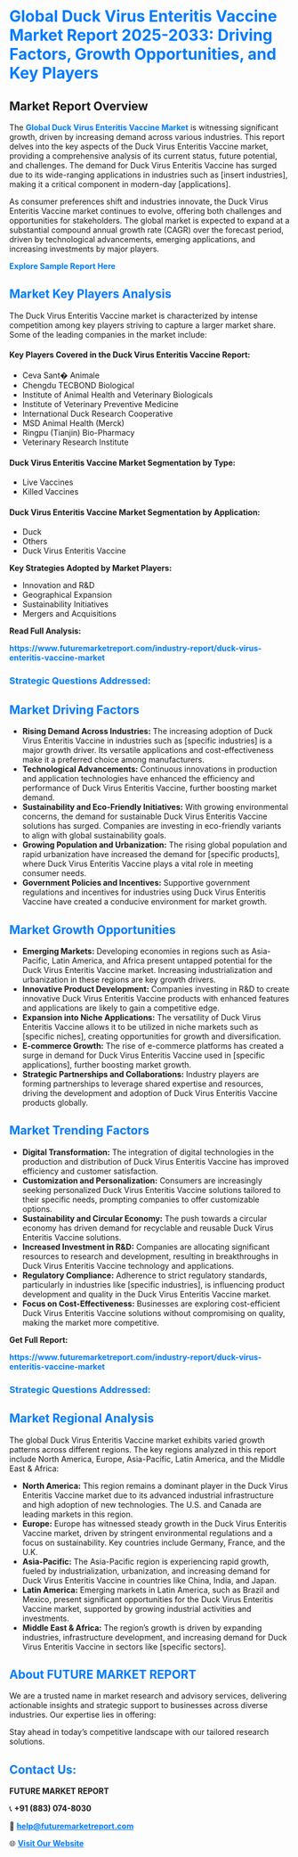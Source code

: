 <h1 style="color: #007BFF;">Global Duck Virus Enteritis Vaccine Market Report 2025-2033: Driving Factors, Growth Opportunities, and Key Players</h1>

<section id="overview">
<h2>Market Report Overview</h2>
<p>The <a href="https://www.futuremarketreport.com/industry-report/duck-virus-enteritis-vaccine-market" style="color: #007BFF; text-decoration: none;"><strong>Global Duck Virus Enteritis Vaccine Market</strong></a> is witnessing significant growth, driven by increasing demand across various industries. This report delves into the key aspects of the Duck Virus Enteritis Vaccine market, providing a comprehensive analysis of its current status, future potential, and challenges. The demand for Duck Virus Enteritis Vaccine has surged due to its wide-ranging applications in industries such as [insert industries], making it a critical component in modern-day [applications].</p>
<p>As consumer preferences shift and industries innovate, the Duck Virus Enteritis Vaccine market continues to evolve, offering both challenges and opportunities for stakeholders. The global market is expected to expand at a substantial compound annual growth rate (CAGR) over the forecast period, driven by technological advancements, emerging applications, and increasing investments by major players.</p>
</section>

<section id="overview">
<p><a href="https://www.futuremarketreport.com/request-sample/reportId=120544" style="color: #007BFF; text-decoration: none;"><strong>Explore Sample Report Here</strong></a></p>
</section>

<section id="key-players">
<h2 style="color: #007BFF;">Market Key Players Analysis</h2>
<p>The Duck Virus Enteritis Vaccine market is characterized by intense competition among key players striving to capture a larger market share. Some of the leading companies in the market include:</p>
<h4>Key Players Covered in the Duck Virus Enteritis Vaccine Report:</h4>
<ul><li>Ceva Sant� Animale</li><li>Chengdu TECBOND Biological</li><li>Institute of Animal Health and Veterinary Biologicals</li><li>Institute of Veterinary Preventive Medicine</li><li>International Duck Research Cooperative</li><li>MSD Animal Health (Merck)</li><li>Ringpu (Tianjin) Bio-Pharmacy</li><li>Veterinary Research Institute</li></ul>
<h4>Duck Virus Enteritis Vaccine Market Segmentation by Type:</h4>
<ul><li>Live Vaccines</li><li>Killed Vaccines</li></ul>

<h4>Duck Virus Enteritis Vaccine Market Segmentation by Application:</h4>
<ul><li>Duck</li><li>Others</li><li>Duck Virus Enteritis Vaccine</li></ul>
<p><strong>Key Strategies Adopted by Market Players:</strong></p>
<ul>
<li>Innovation and R&D</li>
<li>Geographical Expansion</li>
<li>Sustainability Initiatives</li>
<li>Mergers and Acquisitions</li>
</ul>
</section>

<section>
<p><strong>Read Full Analysis: </strong></p><a href="https://www.futuremarketreport.com/industry-report/duck-virus-enteritis-vaccine-market" style="color: #007BFF; text-decoration: none;"><strong>https://www.futuremarketreport.com/industry-report/duck-virus-enteritis-vaccine-market</strong></a>
<h3 style="color: #007BFF;">Strategic Questions Addressed:</h3>
</section>

<section id="driving-factors">
<h2 style="color: #007BFF;">Market Driving Factors</h2>
<ul>
<li><strong>Rising Demand Across Industries:</strong> The increasing adoption of Duck Virus Enteritis Vaccine in industries such as [specific industries] is a major growth driver. Its versatile applications and cost-effectiveness make it a preferred choice among manufacturers.</li>
<li><strong>Technological Advancements:</strong> Continuous innovations in production and application technologies have enhanced the efficiency and performance of Duck Virus Enteritis Vaccine, further boosting market demand.</li>
<li><strong>Sustainability and Eco-Friendly Initiatives:</strong> With growing environmental concerns, the demand for sustainable Duck Virus Enteritis Vaccine solutions has surged. Companies are investing in eco-friendly variants to align with global sustainability goals.</li>
<li><strong>Growing Population and Urbanization:</strong> The rising global population and rapid urbanization have increased the demand for [specific products], where Duck Virus Enteritis Vaccine plays a vital role in meeting consumer needs.</li>
<li><strong>Government Policies and Incentives:</strong> Supportive government regulations and incentives for industries using Duck Virus Enteritis Vaccine have created a conducive environment for market growth.</li>
</ul>
</section>

<section id="growth-opportunities">
<h2 style="color: #007BFF;">Market Growth Opportunities</h2>
<ul>
<li><strong>Emerging Markets:</strong> Developing economies in regions such as Asia-Pacific, Latin America, and Africa present untapped potential for the Duck Virus Enteritis Vaccine market. Increasing industrialization and urbanization in these regions are key growth drivers.</li>
<li><strong>Innovative Product Development:</strong> Companies investing in R&D to create innovative Duck Virus Enteritis Vaccine products with enhanced features and applications are likely to gain a competitive edge.</li>
<li><strong>Expansion into Niche Applications:</strong> The versatility of Duck Virus Enteritis Vaccine allows it to be utilized in niche markets such as [specific niches], creating opportunities for growth and diversification.</li>
<li><strong>E-commerce Growth:</strong> The rise of e-commerce platforms has created a surge in demand for Duck Virus Enteritis Vaccine used in [specific applications], further boosting market growth.</li>
<li><strong>Strategic Partnerships and Collaborations:</strong> Industry players are forming partnerships to leverage shared expertise and resources, driving the development and adoption of Duck Virus Enteritis Vaccine products globally.</li>
</ul>
</section>

<section id="trending-factors">
<h2 style="color: #007BFF;">Market Trending Factors</h2>
<ul>
<li><strong>Digital Transformation:</strong> The integration of digital technologies in the production and distribution of Duck Virus Enteritis Vaccine has improved efficiency and customer satisfaction.</li>
<li><strong>Customization and Personalization:</strong> Consumers are increasingly seeking personalized Duck Virus Enteritis Vaccine solutions tailored to their specific needs, prompting companies to offer customizable options.</li>
<li><strong>Sustainability and Circular Economy:</strong> The push towards a circular economy has driven demand for recyclable and reusable Duck Virus Enteritis Vaccine solutions.</li>
<li><strong>Increased Investment in R&D:</strong> Companies are allocating significant resources to research and development, resulting in breakthroughs in Duck Virus Enteritis Vaccine technology and applications.</li>
<li><strong>Regulatory Compliance:</strong> Adherence to strict regulatory standards, particularly in industries like [specific industries], is influencing product development and quality in the Duck Virus Enteritis Vaccine market.</li>
<li><strong>Focus on Cost-Effectiveness:</strong> Businesses are exploring cost-efficient Duck Virus Enteritis Vaccine solutions without compromising on quality, making the market more competitive.</li>
</ul>
</section>

<section>
<p><strong>Get Full Report: </strong></p><a href="https://www.futuremarketreport.com/industry-report/duck-virus-enteritis-vaccine-market" style="color: #007BFF; text-decoration: none;"><strong>https://www.futuremarketreport.com/industry-report/duck-virus-enteritis-vaccine-market</strong></a>
<h3 style="color: #007BFF;">Strategic Questions Addressed:</h3>
</section>


<section id="regional-analysis">
<h2 style="color: #007BFF;">Market Regional Analysis</h2>
<p>The global Duck Virus Enteritis Vaccine market exhibits varied growth patterns across different regions. The key regions analyzed in this report include North America, Europe, Asia-Pacific, Latin America, and the Middle East & Africa:</p>
<ul>
<li><strong>North America:</strong> This region remains a dominant player in the Duck Virus Enteritis Vaccine market due to its advanced industrial infrastructure and high adoption of new technologies. The U.S. and Canada are leading markets in this region.</li>
<li><strong>Europe:</strong> Europe has witnessed steady growth in the Duck Virus Enteritis Vaccine market, driven by stringent environmental regulations and a focus on sustainability. Key countries include Germany, France, and the U.K.</li>
<li><strong>Asia-Pacific:</strong> The Asia-Pacific region is experiencing rapid growth, fueled by industrialization, urbanization, and increasing demand for Duck Virus Enteritis Vaccine in countries like China, India, and Japan.</li>
<li><strong>Latin America:</strong> Emerging markets in Latin America, such as Brazil and Mexico, present significant opportunities for the Duck Virus Enteritis Vaccine market, supported by growing industrial activities and investments.</li>
<li><strong>Middle East & Africa:</strong> The region’s growth is driven by expanding industries, infrastructure development, and increasing demand for Duck Virus Enteritis Vaccine in sectors like [specific sectors].</li>
</ul>
</section>

<footer>
<h2 style="color: #007BFF;">About FUTURE MARKET REPORT</h2>
<p>We are a trusted name in market research and advisory services, delivering actionable insights and strategic support to businesses across diverse industries. Our expertise lies in offering:</p>

<p>Stay ahead in today’s competitive landscape with our tailored research solutions.</p>

<h2 style="color: #007BFF;">Contact Us:</h2>
<p><strong>FUTURE MARKET REPORT</strong></p>
<p>📞 <strong>+91 (883) 074-8030</strong></p>
<p>📧 <strong><a href="mailto:help@futuremarketreport.com" style="color: #007BFF;">help@futuremarketreport.com</a></strong></p>
<p>🌐 <strong><a href="https://www.futuremarketreport.com/" style="color: #007BFF;">Visit Our Website</a></strong></p>
</footer>